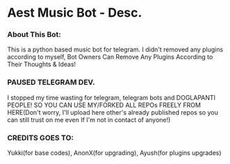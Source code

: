 <h1>Aest Music Bot - Desc.</h1>
<h3>About This Bot:</h3>

<p>This is a python based music bot for telegram. I didn't removed any plugins according to myself, Bot Owners Can Remove Any Plugins According to Their Thoughts & Ideas!</p>

<h3>PAUSED TELEGRAM DEV.</h3>

<p>I stopped my time wasting for telegram, telegram bots and DOGLAPANTI PEOPLE! SO YOU CAN USE MY/FORKED ALL REPOs FREELY FROM HERE(Don't worry, I'll upload here other's already published repos so you can still trust on me even If I'm not in contact of anyone!)</p>

<h3>CREDITS GOES TO:</h3>
<p>Yukki(for base codes), AnonX(for upgrading), Ayush(for plugins upgrades)</p>
